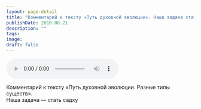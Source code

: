 ```yaml
---
layout: page-detail
title: "Комментарий к тексту «Путь духовной эволюции». Наша задача стать садху"
publishDate: 2010.08.21
description: ""
tags:
image:
draft: false
---
```


<audio title="2010.08.21 - Комментарий к тексту «Путь духовной эволюции». Наша задача стать садху.mp3" src="https://filer-api.advayta.org/v1.0/public/files/74303" controls=""></audio>

 Комментарий к тексту «Путь духовной эволюции. Разные типы существ».  
 Наша задача — стать садху   

  
